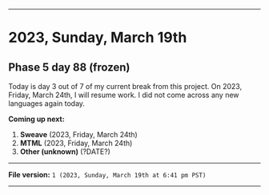
***

# 2023, Sunday, March 19th

## Phase 5 day 88 (frozen)

Today is day 3 out of 7 of my current break from this project. On 2023, Friday, March 24th, I will resume work. I did not come across any new languages again today.

**Coming up next:**

1. **Sweave** (2023, Friday, March 24th)
2. **MTML** (2023, Friday, March 24th)
3. **Other (unknown)** (?DATE?)

<!-- Today wasn't planned to be a development day for new repositories. I am taking a temporary break from it to work on other projects. If I can gather more languages, I might start phase 4 (2022) earlier. <!-- Work is being done to get the [`Learn`](https://github.com/seanpm2001/Learn/) repository back up to date, as I couldn't keep up in the last 3 days of phase 3 of 2022. The current phase finished yesterday (2022, Tuesday, November 29th) new repositories are expected to start being created at an unknown time in 2022 December. !--> 

<!-- This is the end of phase 4 (2022) of the acceleration project for `seanpm2001/Learn`. !-->

***

**File version:** `1 (2023, Sunday, March 19th at 6:41 pm PST)`

***
